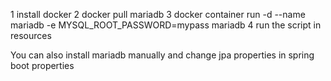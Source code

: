 1 install docker
2 docker pull mariadb
3 docker container run -d --name mariadb -e MYSQL_ROOT_PASSWORD=mypass mariadb
4 run the script in resources

You can also install mariadb manually and change jpa properties in spring boot properties